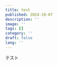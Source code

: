 ```yaml
---
title: test
published: 2024-10-07
description: ''
image: ''
tags: []
category: ''
draft: false 
lang: ''
---
```

テスト